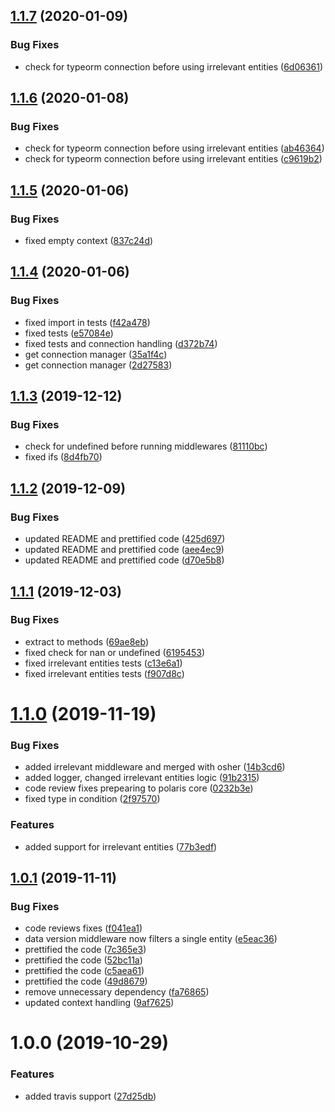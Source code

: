 ## [1.1.7](https://github.com/Enigmatis/polaris-delta-middleware/compare/v1.1.6...v1.1.7) (2020-01-09)


### Bug Fixes

* check for typeorm connection before using irrelevant entities ([6d06361](https://github.com/Enigmatis/polaris-delta-middleware/commit/6d06361e53ac743c41b072e6ef9d8427b98e14f2))

## [1.1.6](https://github.com/Enigmatis/polaris-delta-middleware/compare/v1.1.5...v1.1.6) (2020-01-08)


### Bug Fixes

* check for typeorm connection before using irrelevant entities ([ab46364](https://github.com/Enigmatis/polaris-delta-middleware/commit/ab46364609b5af7c73087d148b814d11029106fb))
* check for typeorm connection before using irrelevant entities ([c9619b2](https://github.com/Enigmatis/polaris-delta-middleware/commit/c9619b265aaec776e248bcdfa84452f9464f4ab6))

## [1.1.5](https://github.com/Enigmatis/polaris-delta-middleware/compare/v1.1.4...v1.1.5) (2020-01-06)


### Bug Fixes

* fixed empty context ([837c24d](https://github.com/Enigmatis/polaris-delta-middleware/commit/837c24dce892f0790f77751135adda175c9d887b))

## [1.1.4](https://github.com/Enigmatis/polaris-delta-middleware/compare/v1.1.3...v1.1.4) (2020-01-06)


### Bug Fixes

* fixed import in tests ([f42a478](https://github.com/Enigmatis/polaris-delta-middleware/commit/f42a478bf86fa0aa40ca3748b06dec72cd605093))
* fixed tests ([e57084e](https://github.com/Enigmatis/polaris-delta-middleware/commit/e57084e5b41ce79adb2d76c4d563df8adcff4a84))
* fixed tests and connection handling ([d372b74](https://github.com/Enigmatis/polaris-delta-middleware/commit/d372b7466bd7e0d34aeed7320f8ab13387037d20))
* get connection manager ([35a1f4c](https://github.com/Enigmatis/polaris-delta-middleware/commit/35a1f4c282a9f1ab5a15da4e57ad6b35d10d923e))
* get connection manager ([2d27583](https://github.com/Enigmatis/polaris-delta-middleware/commit/2d27583128ea64ec8879d0310a69a3ea950084c6))

## [1.1.3](https://github.com/Enigmatis/polaris-delta-middleware/compare/v1.1.2...v1.1.3) (2019-12-12)

### Bug Fixes

-   check for undefined before running middlewares ([81110bc](https://github.com/Enigmatis/polaris-delta-middleware/commit/81110bc3359c0e4bcd1d4724692151de6e552f4e))
-   fixed ifs ([8d4fb70](https://github.com/Enigmatis/polaris-delta-middleware/commit/8d4fb70ae16cb8e1040ebce5306cd31fb42bb129))

## [1.1.2](https://github.com/Enigmatis/polaris-delta-middleware/compare/v1.1.1...v1.1.2) (2019-12-09)

### Bug Fixes

-   updated README and prettified code ([425d697](https://github.com/Enigmatis/polaris-delta-middleware/commit/425d6970a66e62231990b41385fb630eafb805c6))
-   updated README and prettified code ([aee4ec9](https://github.com/Enigmatis/polaris-delta-middleware/commit/aee4ec970b30117dbfa14264bb2f378f117072ef))
-   updated README and prettified code ([d70e5b8](https://github.com/Enigmatis/polaris-delta-middleware/commit/d70e5b8b485f3ab201e2524214a98ae68aa090ec))

## [1.1.1](https://github.com/Enigmatis/polaris-delta-middleware/compare/v1.1.0...v1.1.1) (2019-12-03)

### Bug Fixes

-   extract to methods ([69ae8eb](https://github.com/Enigmatis/polaris-delta-middleware/commit/69ae8eb4ca2cc8f6f15cfaf871d9a0da6b92c579))
-   fixed check for nan or undefined ([6195453](https://github.com/Enigmatis/polaris-delta-middleware/commit/61954530ec5b509443354beb0a2aa7f407df5d7b))
-   fixed irrelevant entities tests ([c13e6a1](https://github.com/Enigmatis/polaris-delta-middleware/commit/c13e6a14e699d2fd9b41577a2a4e2fc23add5d19))
-   fixed irrelevant entities tests ([f907d8c](https://github.com/Enigmatis/polaris-delta-middleware/commit/f907d8c68e0b6c4ec9d97dcaff0b5a16ad3e40f5))

# [1.1.0](https://github.com/Enigmatis/polaris-delta-middleware/compare/v1.0.1...v1.1.0) (2019-11-19)

### Bug Fixes

-   added irrelevant middleware and merged with osher ([14b3cd6](https://github.com/Enigmatis/polaris-delta-middleware/commit/14b3cd671e95fd728708b806ff1938c0cb035855))
-   added logger, changed irrelevant entities logic ([91b2315](https://github.com/Enigmatis/polaris-delta-middleware/commit/91b2315c12f23b7a5536bd9f3b25a092a32668a7))
-   code review fixes prepearing to polaris core ([0232b3e](https://github.com/Enigmatis/polaris-delta-middleware/commit/0232b3e127b8abbcf3588b0b70614179c94177e2))
-   fixed type in condition ([2f97570](https://github.com/Enigmatis/polaris-delta-middleware/commit/2f975705bcb05d3d5f51cb6f7714f59ee5830f8b))

### Features

-   added support for irrelevant entities ([77b3edf](https://github.com/Enigmatis/polaris-delta-middleware/commit/77b3edf0ad287c66fa91ea8647f9034129dff971))

## [1.0.1](https://github.com/Enigmatis/polaris-delta-middleware/compare/v1.0.0...v1.0.1) (2019-11-11)

### Bug Fixes

-   code reviews fixes ([f041ea1](https://github.com/Enigmatis/polaris-delta-middleware/commit/f041ea1841ab6212d39e0c31adae83643552d25c))
-   data version middleware now filters a single entity ([e5eac36](https://github.com/Enigmatis/polaris-delta-middleware/commit/e5eac363aa20ae5a3a6eb98d41c3397bb6186fb0))
-   prettified the code ([7c365e3](https://github.com/Enigmatis/polaris-delta-middleware/commit/7c365e3a825d82d6447ff2e17962ae344209fa19))
-   prettified the code ([52bc11a](https://github.com/Enigmatis/polaris-delta-middleware/commit/52bc11ad5aede5edd80afb698e8148680c6761fe))
-   prettified the code ([c5aea61](https://github.com/Enigmatis/polaris-delta-middleware/commit/c5aea61e3fd261f0cc139d2f017aad8a9bcd9fc5))
-   prettified the code ([49d8679](https://github.com/Enigmatis/polaris-delta-middleware/commit/49d867970e992664b3eac9450573906098f4fa6b))
-   remove unnecessary dependency ([fa76865](https://github.com/Enigmatis/polaris-delta-middleware/commit/fa768654314553d0be236afd126b15800ada63cb))
-   updated context handling ([9af7625](https://github.com/Enigmatis/polaris-delta-middleware/commit/9af7625469bbaf203765a8dad20d282c1ea3b0f5))

# 1.0.0 (2019-10-29)

### Features

-   added travis support ([27d25db](https://github.com/Enigmatis/polaris-delta-middleware/commit/27d25db3c90d934d956054abcac1f94ee8506988))
